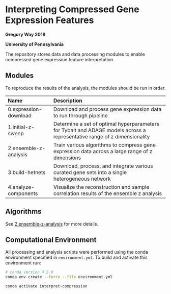 # Interpreting Compressed Gene Expression Features 

**Gregory Way 2018**

**University of Pennsylvania**

The repository stores data and data processing modules to enable compressed gene expression feature interpretation.

## Modules 

To reproduce the results of the analysis, the modules should be run in order.

| Name | Description |
| :--- | :---------- |
| 0.expression-download | Download and process gene expression data to run through pipeline |
| 1.initial-z-sweep | Determine a set of optimal hyperparameters for Tybalt and ADAGE models across a representative range of z dimensionality |
| 2.ensemble-z-analysis | Train various algorithms to compress gene expression data across a large range of z dimensions |
| 3.build-hetnets | Download, process, and integrate various curated gene sets into a single heterogeneous network |
| 4.analyze-components | Visualize the reconstruction and sample correlation results of the ensemble z analysis |

## Algorithms

See [2.ensemble-z-analysis](2.ensemble-z-analysis) for more details.

## Computational Environment

All processing and analysis scripts were performed using the conda environment specified in `environment.yml`.
To build and activate this environment run:

```bash
# conda version 4.5.0
conda env create --force --file environment.yml

conda activate interpret-compression
```
